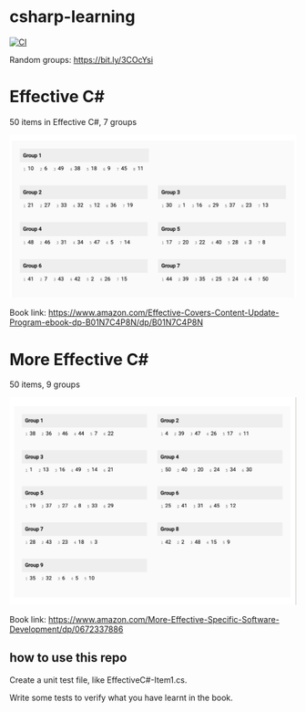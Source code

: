 # csharp-learning

[![CI](https://github.com/cuipengfei/csharp-learning/actions/workflows/run-tests.yml/badge.svg)](https://github.com/cuipengfei/csharp-learning/actions/workflows/run-tests.yml)

Random groups:
https://bit.ly/3COcYsi

# Effective C#
50 items in Effective C#, 7 groups

![Image](https://raw.githubusercontent.com/cuipengfei/csharp-learning/main/groups.png)

Book link: https://www.amazon.com/Effective-Covers-Content-Update-Program-ebook-dp-B01N7C4P8N/dp/B01N7C4P8N

# More Effective C#
50 items, 9 groups

![Image](https://raw.githubusercontent.com/cuipengfei/csharp-learning/main/book2-groups-updated.png)

Book link: https://www.amazon.com/More-Effective-Specific-Software-Development/dp/0672337886

## how to use this repo

Create a unit test file, like EffectiveC#-Item1.cs.

Write some tests to verify what you have learnt in the book.
